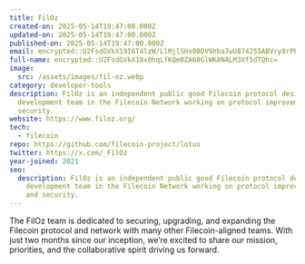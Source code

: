```yaml
---
title: FilOz
created-on: 2025-05-14T19:47:00.000Z
updated-on: 2025-05-14T19:47:00.000Z
published-on: 2025-05-14T19:47:00.000Z
email: encrypted::U2FsdGVkX19I6T4lzW/LlMjlSHx08DV9hba7wU874255ABVry8rPheXthfYiJE/1
full-name: encrypted::U2FsdGVkX18x0hqLfKQm0ZA68GlWK8NALM3Xf5dTQhc=
image:
  src: /assets/images/fil-oz.webp
category: developer-tools
description: FilOz is an independent public good Filecoin protocol design and
  development team in the Filecoin Network working on protocol improvements and
  security.
website: https://www.filoz.org/
tech:
  - filecoin
repo: https://github.com/filecoin-project/lotus
twitter: https://x.com/_FilOz
year-joined: 2021
seo:
  description: FilOz is an independent public good Filecoin protocol design and
    development team in the Filecoin Network working on protocol improvements
    and security.
---
```


The FilOz team is dedicated to securing, upgrading, and expanding the Filecoin protocol and network with many other Filecoin-aligned teams. With just two months since our inception, we’re excited to share our mission, priorities, and the collaborative spirit driving us forward.
